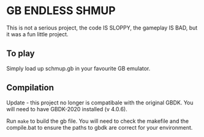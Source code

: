 # GB ENDLESS SHMUP

This is not a serious project, the code IS SLOPPY, the gameplay IS BAD, but it was a fun little project.

## To play

Simply load up schmup.gb in your favourite GB emulator.

## Compilation

Update - this project no longer is compatibale with the original GBDK.
You will need to have GBDK-2020 installed (v 4.0.6).

Run `make` to build the gb file.
You will need to check the makefile and the compile.bat to ensure the paths to gbdk are correct for your environment.

